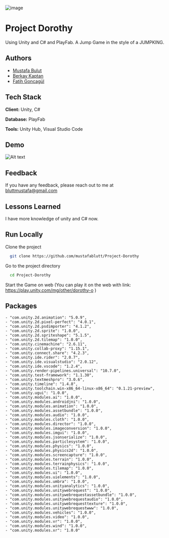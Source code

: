 
![image](https://user-images.githubusercontent.com/80100508/174068131-6ec1c693-05e3-40b9-960a-a92dd4b5803d.png)


# Project Dorothy




Using Unity and C# and PlayFab. A Jump Game in the style of a JUMPKING.


## Authors

- [Mustafa Bulut](https://github.com/mustafablutt)
- [Berkay Kaptan](https://github.com/CaptainBerkay35)
- [Fatih Goncagül](https://github.com/fatihgoncagul)




## Tech Stack

**Client:** Unity, C#

**Database:** PlayFab

**Tools:** Unity Hub, Visual Studio Code


    
## Demo



![Alt text](https://github.com/mustafablutt/Restaurant-System/blob/master/images/resto.gif)

## Feedback

If you have any feedback, please reach out to me at bluttmustafa@gmail.com


## Lessons Learned


I have more knowledge of unity and C# now.


## Run Locally

Clone the project

```bash
  git clone https://github.com/mustafablutt/Project-Dorothy
```

Go to the project directory

```bash
  cd Project-Dorothy
```


Start the Game on web 
(You can play it on the web with link: https://play.unity.com/mg/other/dorothy-o )



## Packages

    - "com.unity.2d.animation": "5.0.9",
    - "com.unity.2d.pixel-perfect": "4.0.1",
    - "com.unity.2d.psdimporter": "4.1.2",
    - "com.unity.2d.sprite": "1.0.0",
    - "com.unity.2d.spriteshape": "5.1.5",
    - "com.unity.2d.tilemap": "1.0.0",
    - "com.unity.cinemachine": "2.6.11",
    - "com.unity.collab-proxy": "1.15.1",
    - "com.unity.connect.share": "4.2.3",
    - "com.unity.ide.rider": "2.0.7",
    - "com.unity.ide.visualstudio": "2.0.12",
    - "com.unity.ide.vscode": "1.2.4",
    - "com.unity.render-pipelines.universal": "10.7.0",
    - "com.unity.test-framework": "1.1.30",
    - "com.unity.textmeshpro": "3.0.6",
    - "com.unity.timeline": "1.4.8",
    - "com.unity.toolchain.win-x86_64-linux-x86_64": "0.1.21-preview",
    - "com.unity.ugui": "1.0.0",
    - "com.unity.modules.ai": "1.0.0",
    - "com.unity.modules.androidjni": "1.0.0",
    - "com.unity.modules.animation": "1.0.0",
    - "com.unity.modules.assetbundle": "1.0.0",
    - "com.unity.modules.audio": "1.0.0",
    - "com.unity.modules.cloth": "1.0.0",
    - "com.unity.modules.director": "1.0.0",
    - "com.unity.modules.imageconversion": "1.0.0",
    - "com.unity.modules.imgui": "1.0.0",
    - "com.unity.modules.jsonserialize": "1.0.0",
    - "com.unity.modules.particlesystem": "1.0.0",
    - "com.unity.modules.physics": "1.0.0",
    - "com.unity.modules.physics2d": "1.0.0",
    - "com.unity.modules.screencapture": "1.0.0",
    - "com.unity.modules.terrain": "1.0.0",
    - "com.unity.modules.terrainphysics": "1.0.0",
    - "com.unity.modules.tilemap": "1.0.0",
    - "com.unity.modules.ui": "1.0.0",
    - "com.unity.modules.uielements": "1.0.0",
    - "com.unity.modules.umbra": "1.0.0",
    - "com.unity.modules.unityanalytics": "1.0.0",
    - "com.unity.modules.unitywebrequest": "1.0.0",
    - "com.unity.modules.unitywebrequestassetbundle": "1.0.0",
    - "com.unity.modules.unitywebrequestaudio": "1.0.0",
    - "com.unity.modules.unitywebrequesttexture": "1.0.0",
    - "com.unity.modules.unitywebrequestwww": "1.0.0",
    - "com.unity.modules.vehicles": "1.0.0",
    - "com.unity.modules.video": "1.0.0",
    - "com.unity.modules.vr": "1.0.0",
    - "com.unity.modules.wind": "1.0.0",
    - "com.unity.modules.xr": "1.0.0"
  

